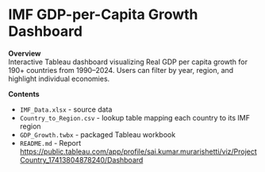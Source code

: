 # IMF GDP-per-Capita Growth Dashboard

**Overview**  
Interactive Tableau dashboard visualizing Real GDP per capita growth for 190+ countries from 1990–2024. Users can filter by year, region, and highlight individual economies.

**Contents**  
- `IMF_Data.xlsx` - source data  
- `Country_to_Region.csv` - lookup table mapping each country to its IMF region  
- `GDP_Growth.twbx` - packaged Tableau workbook  
- `README.md` - Report
https://public.tableau.com/app/profile/sai.kumar.murarishetti/viz/ProjectCountry_17413804878240/Dashboard
